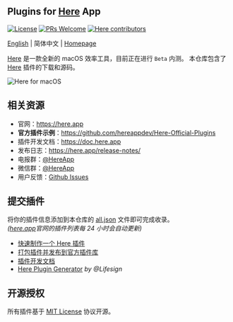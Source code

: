 Plugins for [Here] App
----
[![License](https://img.shields.io/badge/License-MIT-blue.svg)](./LICENSE.md) [![PRs Welcome](https://img.shields.io/badge/PRs-Welcome-brightgreen.svg)](https://github.com/hereappdev/Here-Plugins/pulls) [![Here contributors](https://img.shields.io/github/contributors/hereappdev/Here-Plugins.svg)](https://github.com/hereappdev/Here-Plugins/graphs/contributors)

[English](./README.md) | 简体中文 | [Homepage]

[Here] 是一款全新的 macOS 效率工具，目前正在进行 `Beta` 内测。 
本仓库包含了 [Here] 插件的下载和源码。

![Here for macOS](https://user-images.githubusercontent.com/46374620/87966518-eff49700-caef-11ea-9631-70363d0e1475.png)

## 相关资源

* 官网：https://here.app
* **官方插件示例**：https://github.com/hereappdev/Here-Official-Plugins
* 插件开发文档：https://doc.here.app
* 发布日志：https://here.app/release-notes/
* 电报群：[@HereApp]
* 微信群：[@HereApp](https://res.here.app/img/wx.png)
* 用户反馈：[Github Issues]

## 提交插件

将你的插件信息添加到本仓库的 [all.json](https://github.com/hereappdev/Here-Plugins/blob/master/all.json) 文件即可完成收录。  
*([here.app](https://here.app/#plugins)官网的插件列表每 24 小时会自动更新)*

* [快速制作一个 Here 插件]
* [打包插件并发布到官方插件库]
* [插件开发文档]
* [Here Plugin Generator] *by @Lifesign*

## 开源授权
所有插件基于 [MIT License](./LICENSE.md) 协议开源。

[Here]: https://here.app/
[Homepage]: https://here.app/
[App Homepage]: https://here.app/
[插件开发文档]: https://doc.here.app/
[快速制作一个 Here 插件]: https://github.com/hereappdev/Here-Plugins/wiki/%E5%BF%AB%E9%80%9F%E5%88%B6%E4%BD%9C%E4%B8%80%E4%B8%AA-Here-%E6%8F%92%E4%BB%B6
[@HereApp]: https://t.me/HereApp
[Github Issues]: https://github.com/hereappdev/Here-Plugins/issues
[BBS]: https://support.qq.com/products/110843
[Pull Request]: https://github.com/hereappdev/Here-Plugins/pulls
[打包插件并发布到官方插件库]: https://github.com/hereappdev/Here-Plugins/wiki/%E6%89%93%E5%8C%85%E6%8F%92%E4%BB%B6%E5%B9%B6%E5%8F%91%E5%B8%83%E5%88%B0%E5%AE%98%E6%96%B9%E6%8F%92%E4%BB%B6%E5%BA%93
[Here Plugin Generator]: https://github.com/FriendsOfHere/plugin-generator
